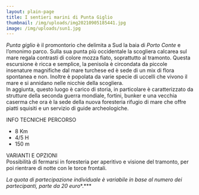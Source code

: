 ```yaml
---
layout: plain-page
title: I sentieri marini di Punta Giglio
thumbnail: /img/uploads/img20210905185441.jpg
image: /img/uploads/sun1.jpg
---
```

*Punta giglio* è il promontorio che delimita a Sud la baia di *Porto Conte* e l’omonimo parco. Sulla sua punta più occidentale la scogliera calcarea sul mare regala contrasti di colore mozza fiato, soprattutto al tramonto. Questa escursione è ricca e semplice, la penisola è circondata da piccole insenature magnifiche dal mare turchese ed è sede di un mix di flora spontanea e non. Inoltre è popolata da varie specie di uccelli che vivono il mare e si annidano nelle nicchie della scogliera.\
In aggiunta, questo luogo è carico di storia, in particolare è caratterizzato da strutture della seconda guerra mondiale, fortini, bunker e una vecchia caserma che ora è la sede della nuova foresteria rifugio di mare che offre piatti squisiti e un servizio di guide archeologiche.

INFO TECNICHE PERCORSO

* 8 Km
* 4/5 H
* 150 m

VARIANTI E OPZIONI\
Possibilità di fermarsi in foresteria per aperitivo e visione del tramonto, per poi rientrare di notte con le torce frontali.

*La quota di partecipazione individuale è variabile in base al numero dei partecipanti, parte da 20 euro**.***